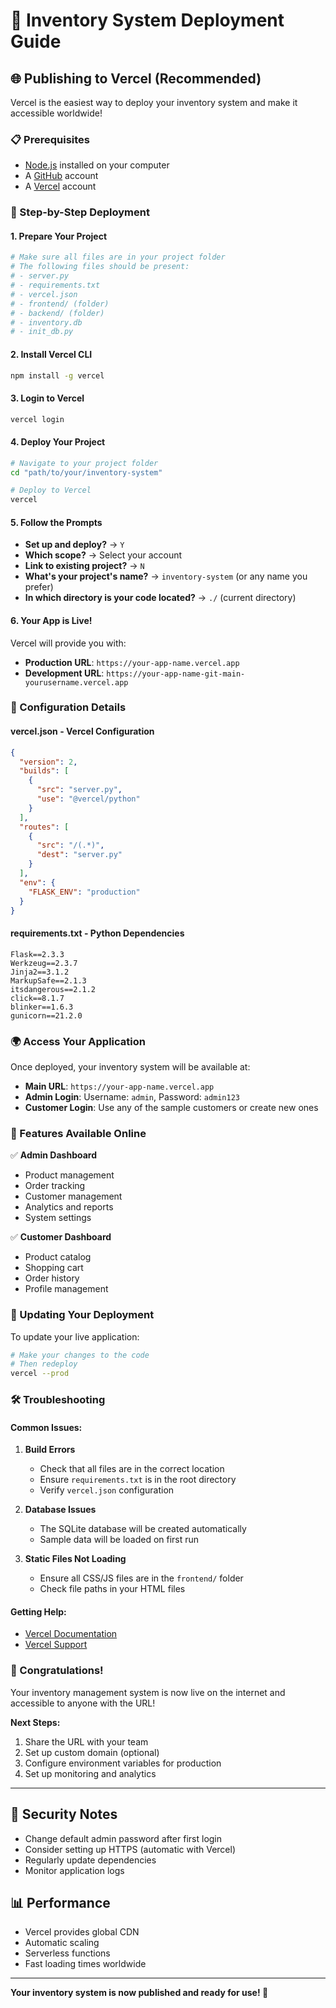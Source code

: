 # 🚀 Inventory System Deployment Guide

## 🌐 Publishing to Vercel (Recommended)

Vercel is the easiest way to deploy your inventory system and make it accessible worldwide!

### 📋 Prerequisites
- [Node.js](https://nodejs.org/) installed on your computer
- A [GitHub](https://github.com) account
- A [Vercel](https://vercel.com) account

### 🚀 Step-by-Step Deployment

#### 1. **Prepare Your Project**
```bash
# Make sure all files are in your project folder
# The following files should be present:
# - server.py
# - requirements.txt
# - vercel.json
# - frontend/ (folder)
# - backend/ (folder)
# - inventory.db
# - init_db.py
```

#### 2. **Install Vercel CLI**
```bash
npm install -g vercel
```

#### 3. **Login to Vercel**
```bash
vercel login
```

#### 4. **Deploy Your Project**
```bash
# Navigate to your project folder
cd "path/to/your/inventory-system"

# Deploy to Vercel
vercel
```

#### 5. **Follow the Prompts**
- **Set up and deploy?** → `Y`
- **Which scope?** → Select your account
- **Link to existing project?** → `N`
- **What's your project's name?** → `inventory-system` (or any name you prefer)
- **In which directory is your code located?** → `./` (current directory)

#### 6. **Your App is Live!**
Vercel will provide you with:
- **Production URL**: `https://your-app-name.vercel.app`
- **Development URL**: `https://your-app-name-git-main-yourusername.vercel.app`

### 🔧 Configuration Details

#### **vercel.json** - Vercel Configuration
```json
{
  "version": 2,
  "builds": [
    {
      "src": "server.py",
      "use": "@vercel/python"
    }
  ],
  "routes": [
    {
      "src": "/(.*)",
      "dest": "server.py"
    }
  ],
  "env": {
    "FLASK_ENV": "production"
  }
}
```

#### **requirements.txt** - Python Dependencies
```
Flask==2.3.3
Werkzeug==2.3.7
Jinja2==3.1.2
MarkupSafe==2.1.3
itsdangerous==2.1.2
click==8.1.7
blinker==1.6.3
gunicorn==21.2.0
```

### 🌍 Access Your Application

Once deployed, your inventory system will be available at:
- **Main URL**: `https://your-app-name.vercel.app`
- **Admin Login**: Username: `admin`, Password: `admin123`
- **Customer Login**: Use any of the sample customers or create new ones

### 📱 Features Available Online

✅ **Admin Dashboard**
- Product management
- Order tracking
- Customer management
- Analytics and reports
- System settings

✅ **Customer Dashboard**
- Product catalog
- Shopping cart
- Order history
- Profile management

### 🔄 Updating Your Deployment

To update your live application:

```bash
# Make your changes to the code
# Then redeploy
vercel --prod
```

### 🛠️ Troubleshooting

#### **Common Issues:**

1. **Build Errors**
   - Check that all files are in the correct location
   - Ensure `requirements.txt` is in the root directory
   - Verify `vercel.json` configuration

2. **Database Issues**
   - The SQLite database will be created automatically
   - Sample data will be loaded on first run

3. **Static Files Not Loading**
   - Ensure all CSS/JS files are in the `frontend/` folder
   - Check file paths in your HTML files

#### **Getting Help:**
- [Vercel Documentation](https://vercel.com/docs)
- [Vercel Support](https://vercel.com/support)

### 🎉 Congratulations!

Your inventory management system is now live on the internet and accessible to anyone with the URL!

**Next Steps:**
1. Share the URL with your team
2. Set up custom domain (optional)
3. Configure environment variables for production
4. Set up monitoring and analytics

---

## 🔐 Security Notes

- Change default admin password after first login
- Consider setting up HTTPS (automatic with Vercel)
- Regularly update dependencies
- Monitor application logs

## 📊 Performance

- Vercel provides global CDN
- Automatic scaling
- Serverless functions
- Fast loading times worldwide

---

**Your inventory system is now published and ready for use! 🌟** 